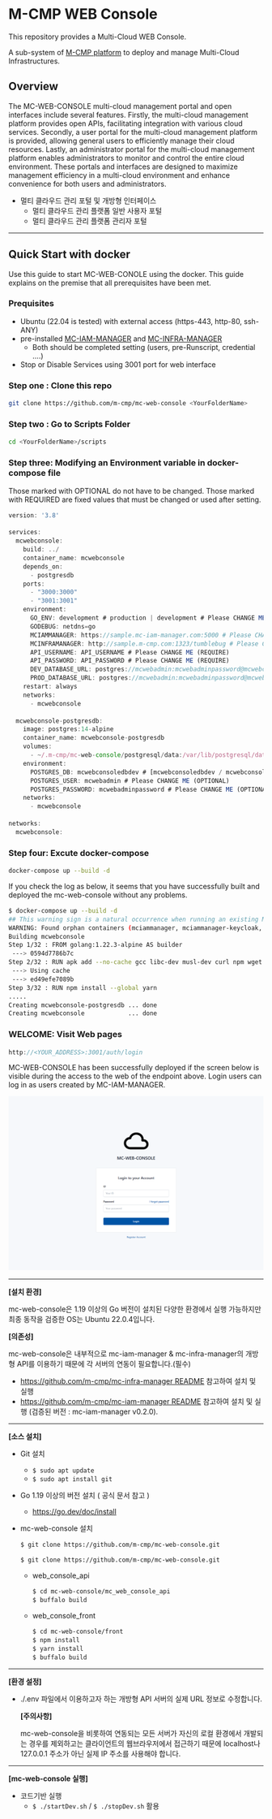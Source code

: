 # M-CMP WEB Console

This repository provides a Multi-Cloud WEB Console.

A sub-system of [M-CMP platform](https://github.com/m-cmp/docs/tree/main) to deploy and manage Multi-Cloud Infrastructures.

## Overview

The MC-WEB-CONSOLE multi-cloud management portal and open interfaces include several features. Firstly, the multi-cloud management platform provides open APIs, facilitating integration with various cloud services. Secondly, a user portal for the multi-cloud management platform is provided, allowing general users to efficiently manage their cloud resources. Lastly, an administrator portal for the multi-cloud management platform enables administrators to monitor and control the entire cloud environment. These portals and interfaces are designed to maximize management efficiency in a multi-cloud environment and enhance convenience for both users and administrators.

- 멀티 클라우드 관리 포털 및 개방형 인터페이스
    - 멀티 클라우드 관리 플랫폼 일반 사용자 포털
    - 멀티 클라우드 관리 플랫폼 관리자 포털
    

---

## Quick Start with docker

Use this guide to start MC-WEB-CONOLE  using the docker. This guide explains on the premise that all prerequisites have been met.

### Prequisites

- Ubuntu (22.04 is tested) with external access (https-443, http-80, ssh-ANY)
- pre-installed [MC-IAM-MANAGER](https://github.com/m-cmp/mc-iam-manager) and [MC-INFRA-MANAGER](https://github.com/m-cmp/mc-infra-manager)
    - Both should be completed setting (users, pre-Runscript, credential ….)
- Stop or Disable Services using 3001 port for web interface

### Step one : Clone this repo

```bash
git clone https://github.com/m-cmp/mc-web-console <YourFolderName>
```

### Step two : Go to Scripts Folder

```bash
cd <YourFolderName>/scripts
```

### Step three: **Modifying an Environment variable in docker-compose file**

Those marked with OPTIONAL do not have to be changed. Those marked with REQUIRED are fixed values that must be changed or used after setting.

```jsx
version: '3.8'

services:
  mcwebconsole:
    build: ../
    container_name: mcwebconsole
    depends_on:
      - postgresdb
    ports:
      - "3000:3000"
      - "3001:3001"
    environment:
      GO_ENV: development # production | development # Please CHANGE ME (OPTIONAL)
      GODEBUG: netdns=go
      MCIAMMANAGER: https://sample.mc-iam-manager.com:5000 # Please CHANGE ME (REQUIRE)
      MCINFRAMANAGER: http://sample.m-cmp.com:1323/tumblebug # Please CHANGE ME (REQUIRE)
      API_USERNAME: API_USERNAME # Please CHANGE ME (REQUIRE)
      API_PASSWORD: API_PASSWORD # Please CHANGE ME (REQUIRE)
      DEV_DATABASE_URL: postgres://mcwebadmin:mcwebadminpassword@mcwebconsole-postgresdb:5432/mcwebconsoledbdev # Please CHANGE ME (OPTIONAL)
      PROD_DATABASE_URL: postgres://mcwebadmin:mcwebadminpassword@mcwebconsole-postgresdb:5432/mcwebconsoledbprod # Please CHANGE ME (OPTIONAL)
    restart: always
    networks:
      - mcwebconsole

  mcwebconsole-postgresdb:
    image: postgres:14-alpine
    container_name: mcwebconsole-postgresdb
    volumes:
      - ~/.m-cmp/mc-web-console/postgresql/data:/var/lib/postgresql/data
    environment:
      POSTGRES_DB: mcwebconsoledbdev # [mcwebconsoledbdev / mcwebconsoledbprod] # Please CHANGE ME (OPTIONAL)
      POSTGRES_USER: mcwebadmin # Please CHANGE ME (OPTIONAL)
      POSTGRES_PASSWORD: mcwebadminpassword # Please CHANGE ME (OPTIONAL)
    networks:
      - mcwebconsole

networks:
  mcwebconsole:

```

### Step four: Excute docker-compose

```bash
docker-compose up --build -d
```

If you check the log as below, it seems that you have successfully built and deployed the mc-web-console without any problems.

```bash
$ docker-compose up --build -d
## This warning sign is a natural occurrence when running an existing MCIAMMANAGER with docker components.
WARNING: Found orphan containers (mciammanager, mciammanager-keycloak, mciammanager-nginx, mciammanager-certbot) for this project. If you removed or renamed this service in your compose file, you can run this command with the --remove-orphans flag to clean it up.
Building mcwebconsole
Step 1/32 : FROM golang:1.22.3-alpine AS builder
 ---> 0594d7786b7c
Step 2/32 : RUN apk add --no-cache gcc libc-dev musl-dev curl npm wget
 ---> Using cache
 ---> ed49efe7089b
Step 3/32 : RUN npm install --global yarn
.....
Creating mcwebconsole-postgresdb ... done
Creating mcwebconsole            ... done
```

### WELCOME: **Visit Web pages**

```jsx
http://<YOUR_ADDRESS>:3001/auth/login
```

MC-WEB-CONSOLE has been successfully deployed if the screen below is visible during the access to the web of the endpoint above. Login users can log in as users created by MC-IAM-MANAGER.


![Untitled](https://raw.githubusercontent.com/m-cmp/mc-web-console/docs/assets/img/login.png)




---

**[설치 환경]**


mc-web-console은 1.19 이상의 Go 버전이 설치된 다양한 환경에서 실행 가능하지만 최종 동작을 검증한 OS는 Ubuntu 22.0.4입니다.

**[의존성]**

mc-web-console은 내부적으로 mc-iam-manager & mc-infra-manager의 개방형 API를 이용하기 때문에 각 서버의 연동이 필요합니다.(필수)

- https://github.com/m-cmp/mc-infra-manager README 참고하여 설치 및 실행
- https://github.com/m-cmp/mc-iam-manager README 참고하여 설치 및 실행 (검증된 버전 : mc-iam-manager v0.2.0).

---

**[소스 설치]**

- Git 설치
    - `$ sudo apt update`
    - `$ sudo apt install git`

- Go 1.19 이상의 버전 설치 ( 공식 문서 참고 )
    - https://go.dev/doc/install

- mc-web-console 설치
    
    ```bash
    $ git clone https://github.com/m-cmp/mc-web-console.git
    ```
    
    ```bash
    $ git clone https://github.com/m-cmp/mc-web-console.git
    ```
    
    - web_console_api
        
        ```bash
        $ cd mc-web-console/mc_web_console_api
        $ buffalo build
        ```
        
    - web_console_front
        
        ```bash
        $ cd mc-web-console/front
        $ npm install
        $ yarn install
        $ buffalo build
        ```
        

---

**[환경 설정]**

- ./.env 파일에서 이용하고자 하는 개방형 API 서버의 실제 URL 정보로 수정합니다.
    
    **[주의사항]**
    
    mc-web-console을 비롯하여 연동되는 모든 서버가 자신의 로컬 환경에서 개발되는 경우를 제외하고는 클라이언트의 웹브라우저에서 접근하기 때문에 localhost나 127.0.0.1 주소가 아닌 실제 IP 주소를 사용해야 합니다.
    

---

**[mc-web-console 실행]**

- 코드기반 실행
    - `$ ./startDev.sh` /  `$ ./stopDev.sh` 활용
